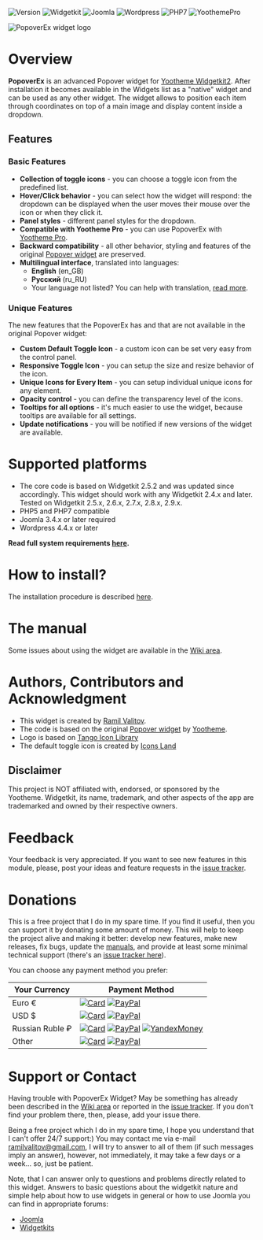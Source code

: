 ![Version](https://img.shields.io/badge/Release-v1.2.2-green.svg?style=flat) ![Widgetkit](https://img.shields.io/badge/Widgetkit-v2.4.x+-green.svg?style=flat) ![Joomla](https://img.shields.io/badge/Joomla!-v3.4.x+-yellow.svg?style=flat) ![Wordpress](https://img.shields.io/badge/Wordpress-v4.4.x+-yellow.svg?style=flat) ![PHP7](https://img.shields.io/badge/PHP7-compatible-blue.svg?style=flat) ![YoothemePro](https://img.shields.io/badge/YoothemePro-compatible-blue.svg?style=flat)

![PopoverEx widget logo](https://raw.githubusercontent.com/wiki/rvalitov/widgetkit-popover-ex/images/logo.png)

# Overview
**PopoverEx** is an advanced Popover widget for [Yootheme Widgetkit2](https://yootheme.com/widgetkit). After installation it becomes available in the Widgets list as a "native" widget and can be used as any other widget. The widget allows to position each item through coordinates on top of a main image and display content inside a dropdown.

## Features
### Basic Features
* **Collection of toggle icons** - you can choose a toggle icon from the predefined list.
* **Hover/Click behavior** - you can select how the widget will respond: the dropdown can be displayed when the user moves their mouse over the icon or when they click it.
* **Panel styles** - different panel styles for the dropdown.
* **Compatible with Yootheme Pro** - you can use PopoverEx with [Yootheme Pro](https://yootheme.com/pro/).
* **Backward compatibility** - all other behavior, styling and features of the original [Popover widget](http://yootheme.com/demo/widgetkit/joomla/index.php/home/popover) are preserved.
* **Multilingual interface**, translated into languages:
	* **English** (en_GB)
	* **Русский** (ru_RU)
	* Your language not listed? You can help with translation, [read more](https://github.com/rvalitov/widgetkit-popover-ex/wiki/Translation-issues).

### Unique Features
The new features that the PopoverEx has and that are not available in the original Popover widget:

* **Custom Default Toggle Icon** - a custom icon can be set very easy from the control panel.
* **Responsive Toggle Icon** - you can setup the size and resize behavior of the icon.
* **Unique Icons for Every Item** - you can setup individual unique icons for any element.
* **Opacity control** - you can define the transparency level of the icons.
* **Tooltips for all options** - it's much easier to use the widget, because tooltips are available for all settings.
* **Update notifications** - you will be notified if new versions of the widget are available.

# Supported platforms
* The core code is based on Widgetkit 2.5.2 and was updated since accordingly. This widget should work with any Widgetkit 2.4.x and later. Tested on Widgetkit 2.5.x, 2.6.x, 2.7.x, 2.8.x, 2.9.x.
* PHP5 and PHP7 compatible
* Joomla 3.4.x or later required
* Wordpress 4.4.x or later

**Read full system requirements [here](https://github.com/rvalitov/widgetkit-popover-ex/wiki/System-requirements).** 

# How to install?
The installation procedure is described [here](https://github.com/rvalitov/widgetkit-popover-ex/wiki/How-to-install).

# The manual
Some issues about using the widget are available in the [Wiki area](https://github.com/rvalitov/widgetkit-popover-ex/wiki).

# Authors, Contributors and Acknowledgment
* This widget is created by [Ramil Valitov](http://www.valitov.me).
* The code is based on the original [Popover widget](http://yootheme.com/demo/widgetkit/joomla/index.php/home/popover) by [Yootheme](http://yootheme.com/).
* Logo is based on [Tango Icon Library](https://www.iconfinder.com/iconsets/tango-icon-library)
* The default toggle icon is created by [Icons Land](https://www.iconfinder.com/iconsets/softwaredemo)

## Disclaimer
This project is NOT affiliated with, endorsed, or sponsored by the Yootheme. Widgetkit, its name, trademark, and other aspects of the app are trademarked and owned by their respective owners.

# Feedback
Your feedback is very appreciated. If you want to see new features in this module, please, post your ideas and feature requests in the [issue tracker](https://github.com/rvalitov/widgetkit-popover-ex/issues).

# Donations
This is a free project that I do in my spare time. If you find it useful, then you can support it by donating some amount of money. This will help to keep the project alive and making it better: develop new features, make new releases, fix bugs, update the [manuals](https://github.com/rvalitov/widgetkit-popover-ex/wiki), and provide at least some minimal technical support (there's an [issue tracker here](https://github.com/rvalitov/widgetkit-popover-ex/issues)).

You can choose any payment method you prefer:

Your Currency | Payment Method
------------ | -------------
Euro € | [![Card](https://img.shields.io/badge/EURO-Debit/Credit%20Card-6f202b.svg?style=flat)](https://www.paypal.com/cgi-bin/webscr?cmd=_s-xclick&hosted_button_id=BJJF3E6DBRYHA) [![PayPal](https://img.shields.io/badge/EURO-PayPal-blue.svg?style=flat)](https://www.paypal.me/valitov/0eur) 
USD $ | [![Card](https://img.shields.io/badge/USD-Debit/Credit%20Card-6f202b.svg?style=flat)](https://www.paypal.com/cgi-bin/webscr?cmd=_s-xclick&hosted_button_id=B8VMNU7SEAU8J) [![PayPal](https://img.shields.io/badge/USD-PayPal-blue.svg?style=flat)](https://www.paypal.me/valitov/0usd) 
Russian Ruble ₽ | [![Card](https://img.shields.io/badge/RUB-Debit/Credit%20Card-6f202b.svg?style=flat)](https://money.yandex.ru/to/410011424143476) [![PayPal](https://img.shields.io/badge/RUB-PayPal-blue.svg?style=flat)](https://www.paypal.me/valitov/0rub) [![YandexMoney](https://img.shields.io/badge/RUB-YandexMoney-5b0d56.svg?style=flat)](https://money.yandex.ru/to/410011424143476)
Other | [![Card](https://img.shields.io/badge/OTHER-Debit/Credit%20Card-6f202b.svg?style=flat)](https://www.paypal.com/cgi-bin/webscr?cmd=_s-xclick&hosted_button_id=BJJF3E6DBRYHA) [![PayPal](https://img.shields.io/badge/OTHER-PayPal-blue.svg?style=flat)](https://www.paypal.me/valitov)

# Support or Contact
Having trouble with PopoverEx Widget? May be something has already been described in the [Wiki area](https://github.com/rvalitov/widgetkit-popover-ex/wiki) or reported in the [issue tracker](https://github.com/rvalitov/widgetkit-popover-ex/issues). If you don't find your problem there, then, please, add your issue there. 

Being a free project which I do in my spare time, I hope you understand that I can't offer 24/7 support:) You may contact me via e-mail ramilvalitov@gmail.com, I will try to answer to all of them (if such messages imply an answer), however, not immediately, it may take a few days or a week... so, just be patient. 

Note, that I can answer only to questions and problems directly related to this widget. Answers to basic questions about the widgetkit nature and simple help about how to use widgets in general or how to use Joomla you can find in appropriate forums:

* [Joomla](http://forum.joomla.org/)
* [Widgetkits](https://yootheme.com/support)
